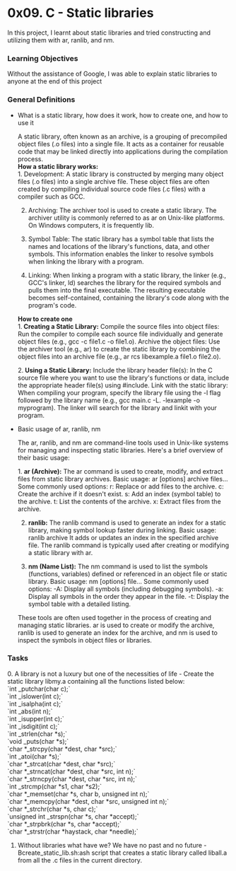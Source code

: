 <h1>0x09. C - Static libraries</h1>
<p>In this project, I learnt about static libraries and tried constructing and utilizing them with ar, ranlib, and nm.</p>

<h3>Learning Objectives</h3>
<p>Without the assistance of Google, I was able to explain static libraries to anyone at the end of this project</p>

<h3>General Definitions</h3>
<ul>
<li>What is a static library, how does it work, how to create one, and how to use it</li>
<p>A static library, often known as an archive, is a grouping of precompiled object files (.o files) into a single file. It acts as a container for reusable code that may be linked directly into applications during the compilation process.<br> <b>How a static library works:</b><br> 
1. Development: A static library is constructed by merging many object files (.o files) into a single archive file. These object files are often created by compiling individual source code files (.c files) with a compiler such as GCC.

2. Archiving: The archiver tool is used to create a static library. The archiver utility is commonly referred to as ar on Unix-like platforms. On Windows computers, it is frequently lib.

3. Symbol Table: The static library has a symbol table that lists the names and locations of the library's functions, data, and other symbols. This information enables the linker to resolve symbols when linking the library with a program.

4. Linking: When linking a program with a static library, the linker (e.g., GCC's linker, ld) searches the library for the required symbols and pulls them into the final executable. The resulting executable becomes self-contained, containing the library's code along with the program's code.<br>

<b>How to create one</b><br>
1.<b> Creating a Static Library:</b>
Compile the source files into object files: Run the compiler to compile each source file individually and generate object files (e.g., gcc -c file1.c -o file1.o).
Archive the object files: Use the archiver tool (e.g., ar) to create the static library by combining the object files into an archive file (e.g., ar rcs libexample.a file1.o file2.o).<br>

2.<b> Using a Static Library:</b>
Include the library header file(s): In the C source file where you want to use the library's functions or data, include the appropriate header file(s) using #include.
Link with the static library: When compiling your program, specify the library file using the -l flag followed by the library name (e.g., gcc main.c -L. -lexample -o myprogram). The linker will search for the library and linkit with your program.</p>

<li>Basic usage of ar, ranlib, nm</li>
<p>The ar, ranlib, and nm are command-line tools used in Unix-like systems for managing and inspecting static libraries. Here's a brief overview of their basic usage:</p>
<p> 
1. <b>ar (Archive):</B>
The ar command is used to create, modify, and extract files from static library archives.
Basic usage: ar [options] archive files...
Some commonly used options:
r: Replace or add files to the archive.
c: Create the archive if it doesn't exist.
s: Add an index (symbol table) to the archive.
t: List the contents of the archive.
x: Extract files from the archive.

2. <b>ranlib:</b>
The ranlib command is used to generate an index for a static library, making symbol lookup faster during linking.
Basic usage: ranlib archive
It adds or updates an index in the specified archive file.
The ranlib command is typically used after creating or modifying a static library with ar.

3. <b>nm (Name List):</b>
The nm command is used to list the symbols (functions, variables) defined or referenced in an object file or static library.
Basic usage: nm [options] file...
Some commonly used options:
-A: Display all symbols (including debugging symbols).
-a: Display all symbols in the order they appear in the file.
-t: Display the symbol table with a detailed listing.
<p>These tools are often used together in the process of creating and managing static libraries. ar is used to create or modify the archive, ranlib is used to generate an index for the archive, and nm is used to inspect the symbols in object files or libraries.</p>
</ul>

<h3>Tasks</h3>
<p>
0. A library is not a luxury but one of the necessities of life - Create the static library libmy.a containing all the functions listed below:<br>
`int _putchar(char c);`<br>
`int _islower(int c);`<br>
`int _isalpha(int c);`<br>
`int _abs(int n);`<br>
`int _isupper(int c);`<br>
`int _isdigit(int c);`<br>
`int _strlen(char *s);`<br>
`void _puts(char *s);`<br>
`char *_strcpy(char *dest, char *src);`<br>
`int _atoi(char *s);`<br>
`char *_strcat(char *dest, char *src);`<br>
`char *_strncat(char *dest, char *src, int n);`<br>
`char *_strncpy(char *dest, char *src, int n);`<br>
`int _strcmp(char *s1, char *s2);`<br>
`char *_memset(char *s, char b, unsigned int n);`<br>
`char *_memcpy(char *dest, char *src, unsigned int n);`<br>
`char *_strchr(char *s, char c);`<br>
`unsigned int _strspn(char *s, char *accept);`<br>
`char *_strpbrk(char *s, char *accept);`<br>
`char *_strstr(char *haystack, char *needle);`<br>

1. Without libraries what have we? We have no past and no future - Bcreate_static_lib.sh:ash script that creates a static library called liball.a from all the .c files in the current directory.
</p>
